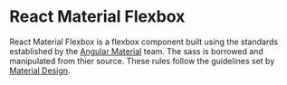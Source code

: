 # React Material Flexbox

React Material Flexbox is a flexbox component built using the standards established by the [Angular Material](https://material.angularjs.org/latest/layout/introduction) team. The sass is borrowed and manipulated from thier source. These rules follow the guidelines set by [Material Design](https://material.google.com/layout/responsive-ui.html#).
